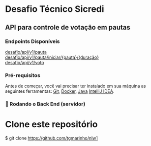 # Desafio Técnico Sicredi

## API para controle de votação em pautas

### Endpoints Disponíveis
<a href="#pauta">desafio/api/v1/pauta</a><br/>
<a href="#iniciarVotacao">desafio/api/v1/pauta/iniciar/{pauta}/{duração}</a><br/>
<a href="#votar">desafio/api/v1/voto</a><br/>

### Pré-requisitos

Antes de começar, você vai precisar ter instalado em sua máquina as seguintes ferramentas:
[Git](https://git-scm.com), [Docker](https://www.docker.com/products/docker-desktop), [Java](https://docs.aws.amazon.com/corretto/latest/corretto-17-ug/downloads-list.html)
[IntelliJ IDEA](https://www.jetbrains.com/pt-br/idea/download/).

### 🎲 Rodando o Back End (servidor)
# Clone este repositório
$ git clone <https://github.com/tgmarinho/nlw1>